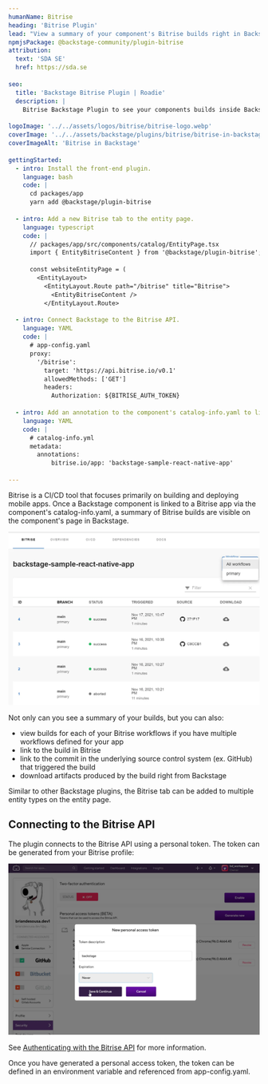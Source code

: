 ```yaml
---
humanName: Bitrise
heading: 'Bitrise Plugin'
lead: "View a summary of your component's Bitrise builds right in Backstage."
npmjsPackage: @backstage-community/plugin-bitrise
attribution:
  text: 'SDA SE'
  href: https://sda.se

seo:
  title: 'Backstage Bitrise Plugin | Roadie'
  description: |
    Bitrise Backstage Plugin to see your components builds inside Backstage. Also displays Biterise workflows.

logoImage: '../../assets/logos/bitrise/bitrise-logo.webp'
coverImage: '../../assets/backstage/plugins/bitrise/bitrise-in-backstage.webp'
coverImageAlt: 'Bitrise in Backstage'

gettingStarted:
  - intro: Install the front-end plugin.
    language: bash
    code: |
      cd packages/app
      yarn add @backstage/plugin-bitrise

  - intro: Add a new Bitrise tab to the entity page.
    language: typescript
    code: |
      // packages/app/src/components/catalog/EntityPage.tsx
      import { EntityBitriseContent } from '@backstage/plugin-bitrise';

      const websiteEntityPage = (
        <EntityLayout>
          <EntityLayout.Route path="/bitrise" title="Bitrise">
            <EntityBitriseContent />
          </EntityLayout.Route>

  - intro: Connect Backstage to the Bitrise API.
    language: YAML
    code: |
      # app-config.yaml
      proxy:
        '/bitrise':
          target: 'https://api.bitrise.io/v0.1'
          allowedMethods: ['GET']
          headers:
            Authorization: ${BITRISE_AUTH_TOKEN}

  - intro: Add an annotation to the component's catalog-info.yaml to link it to a Bitrise app.
    language: YAML
    code: |
      # catalog-info.yml
      metadata:
        annotations:
            bitrise.io/app: 'backstage-sample-react-native-app'

---
```


Bitrise is a CI/CD tool that focuses primarily on building and deploying mobile apps. Once a Backstage component is linked to a Bitrise app via the component's catalog-info.yaml, a summary of Bitrise builds are visible on the component's page in Backstage.

![Bitrise tab in Backstage](../../assets/backstage/plugins/bitrise/bitrise-entity-page-tab.webp)

Not only can you see a summary of your builds, but you can also:

* view builds for each of your Bitrise workflows if you have multiple workflows defined for your app
* link to the build in Bitrise
* link to the commit in the underlying source control system (ex. GitHub) that triggered the build
* download artifacts produced by the build right from Backstage

Similar to other Backstage plugins, the Bitrise tab can be added to multiple entity types on the entity page.

## Connecting to the Bitrise API

The plugin connects to the Bitrise API using a personal token. The token can be generated from your Bitrise profile:

![Create Bitrise personal token](../../assets/backstage/plugins/bitrise/create-bitrise-personal-token.webp)

See [Authenticating with the Bitrise API](https://devcenter.bitrise.io/en/api/authenticating-with-the-bitrise-api.html) for more information.

Once you have generated a personal access token, the token can be defined in an environment variable and referenced from app-config.yaml.
